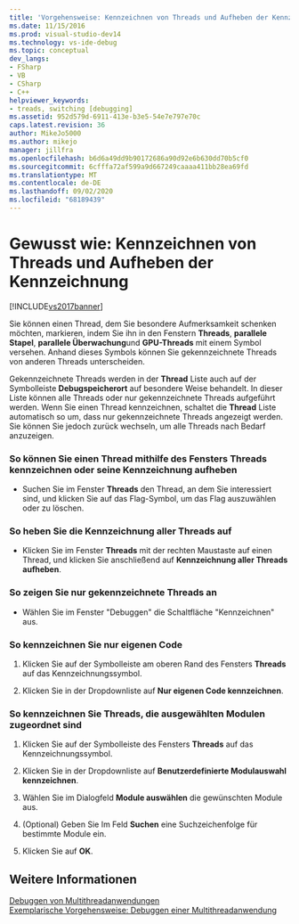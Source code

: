 ```yaml
---
title: 'Vorgehensweise: Kennzeichnen von Threads und Aufheben der Kennzeichnung | Microsoft-Dokumentation'
ms.date: 11/15/2016
ms.prod: visual-studio-dev14
ms.technology: vs-ide-debug
ms.topic: conceptual
dev_langs:
- FSharp
- VB
- CSharp
- C++
helpviewer_keywords:
- treads, switching [debugging]
ms.assetid: 952d579d-6911-413e-b3e5-54e7e797e70c
caps.latest.revision: 36
author: MikeJo5000
ms.author: mikejo
manager: jillfra
ms.openlocfilehash: b6d6a49dd9b90172686a90d92e6b630dd70b5cf0
ms.sourcegitcommit: 6cfffa72af599a9d667249caaaa411bb28ea69fd
ms.translationtype: MT
ms.contentlocale: de-DE
ms.lasthandoff: 09/02/2020
ms.locfileid: "68189439"
---
```

# <a name="how-to-flag-and-unflag-threads"></a>Gewusst wie: Kennzeichnen von Threads und Aufheben der Kennzeichnung
[!INCLUDE[vs2017banner](../includes/vs2017banner.md)]

Sie können einen Thread, dem Sie besondere Aufmerksamkeit schenken möchten, markieren, indem Sie ihn in den Fenstern **Threads**, **parallele Stapel**, **parallele Überwachung**und **GPU-Threads** mit einem Symbol versehen. Anhand dieses Symbols können Sie gekennzeichnete Threads von anderen Threads unterscheiden.  
  
 Gekennzeichnete Threads werden in der **Thread** Liste auch auf der Symbolleiste **Debugspeicherort** auf besondere Weise behandelt. In dieser Liste können alle Threads oder nur gekennzeichnete Threads aufgeführt werden. Wenn Sie einen Thread kennzeichnen, schaltet die **Thread** Liste automatisch so um, dass nur gekennzeichnete Threads angezeigt werden. Sie können Sie jedoch zurück wechseln, um alle Threads nach Bedarf anzuzeigen.  
  
### <a name="to-flag-or-unflag-a-thread-by-using-the-threads-window"></a>So können Sie einen Thread mithilfe des Fensters Threads kennzeichnen oder seine Kennzeichnung aufheben  
  
- Suchen Sie im Fenster **Threads** den Thread, an dem Sie interessiert sind, und klicken Sie auf das Flag-Symbol, um das Flag auszuwählen oder zu löschen.  
  
### <a name="to-unflag-all-threads"></a>So heben Sie die Kennzeichnung aller Threads auf  
  
- Klicken Sie im Fenster **Threads** mit der rechten Maustaste auf einen Thread, und klicken Sie anschließend auf **Kennzeichnung aller Threads aufheben**.  
  
### <a name="to-display-only-flagged-threads"></a>So zeigen Sie nur gekennzeichnete Threads an  
  
- Wählen Sie im Fenster "Debuggen" die Schaltfläche "Kennzeichnen" aus.  
  
### <a name="to-flag-just-my-code"></a>So kennzeichnen Sie nur eigenen Code  
  
1. Klicken Sie auf der Symbolleiste am oberen Rand des Fensters **Threads** auf das Kennzeichnungssymbol.  
  
2. Klicken Sie in der Dropdownliste auf **Nur eigenen Code kennzeichnen**.  
  
### <a name="to-flag-threads-that-are-associated-with-selected-modules"></a>So kennzeichnen Sie Threads, die ausgewählten Modulen zugeordnet sind  
  
1. Klicken Sie auf der Symbolleiste des Fensters **Threads** auf das Kennzeichnungssymbol.  
  
2. Klicken Sie in der Dropdownliste auf **Benutzerdefinierte Modulauswahl kennzeichnen**.  
  
3. Wählen Sie im Dialogfeld **Module auswählen** die gewünschten Module aus.  
  
4. (Optional) Geben Sie Im Feld **Suchen** eine Suchzeichenfolge für bestimmte Module ein.  
  
5. Klicken Sie auf **OK**.  
  
## <a name="see-also"></a>Weitere Informationen  
 [Debuggen von Multithreadanwendungen](../debugger/debug-multithreaded-applications-in-visual-studio.md)   
 [Exemplarische Vorgehensweise: Debuggen einer Multithreadanwendung](../debugger/walkthrough-debugging-a-multithreaded-application.md)
